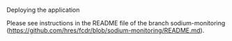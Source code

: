 Deploying the application

Please see instructions in the README file of the branch sodium-monitoring (https://github.com/hres/fcdr/blob/sodium-monitoring/README.md).
